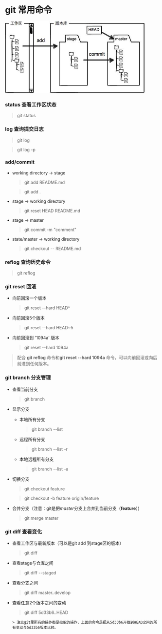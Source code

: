 # git 常用命令

![git repo](pictures/git001.jpeg)

### status 查看工作区状态
> git status
### log 查询提交日志
> git log

> git log -p

### add/commit
  - working directory -> stage		      
    > git add README.md

    > git add .

  - stage -> working directory          
    > git reset HEAD README.md

  - stage -> master                     
    > git commit -m "comment"

  - state/master -> working directory   
    > git checkout -- README.md

### reflog 查询历史命令
> git reflog

### git reset 回滚
  - 向前回滚一个版本
    > git reset --hard HEAD^

  - 向前回滚5个版本
    > git reset --hard HEAD~5

  - 向前回滚到 '1094a' 版本
    > git reset --hard 1094a

> 配合 **git reflog** 命令和**git reset --hard 1094a** 命令，可以向前回滚或向后前进到任何版本。

### git branch 分支管理
  - 查看当前分支
    > git branch

  - 显示分支
    - 本地所有分支
      > git branch --list
      
    - 远程所有分支
      > git branch --list -r

    - 本地远程所有分支
      > git branch --list -a
  
  - 切换分支
    > git checkout feature

    > git checkout -b feature origin/feature

  - 合并分支（注意：git是把*master*分支上合并到当前分支（**feature**）)
    > git merge master

### git diff 查看变化
  - 查看工作区与最新版本（可以是git add 到stage区的版本）
    > git diff

  - 查看stage与仓库之间
    > git diff --staged

  - 查看分支之间
    > git diff master..develop

  - 查看任意2个版本之间的变动
    > git diff 5d33b6..HEAD 
    >
		> 注意git里所有的操作都是拉取的操作，上面的命令是把从5d33b6开始到HEAD之间的所有变动与5d33b6版本比较。

